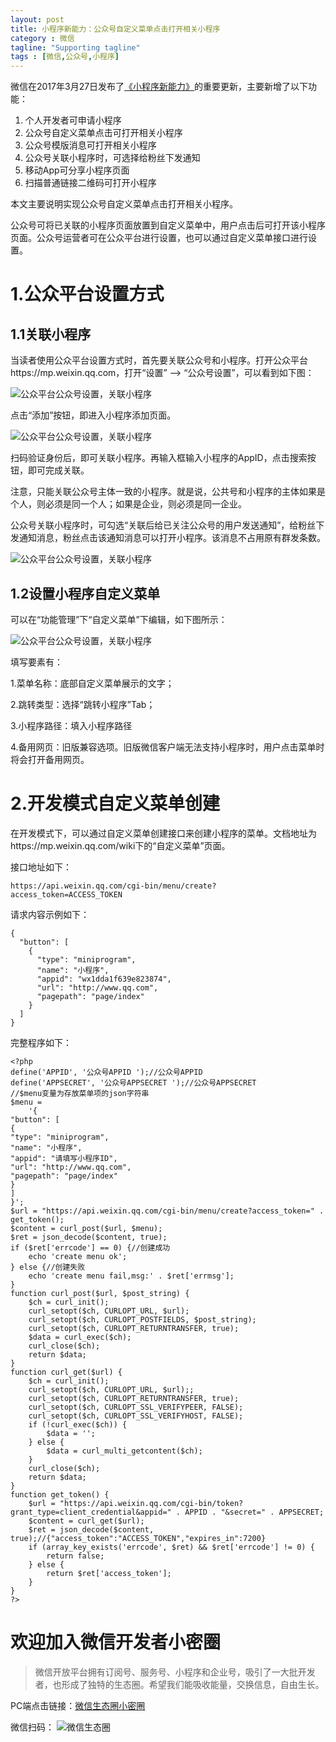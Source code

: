 ```yaml
---
layout: post
title: 小程序新能力：公众号自定义菜单点击打开相关小程序
category : 微信
tagline: "Supporting tagline"
tags : [微信,公众号,小程序]
---
```


微信在2017年3月27日发布了[《小程序新能力》](https://mp.weixin.qq.com/s?__biz=MjM5NDAwMTA2MA==&mid=2695729676&idx=1&sn=2f0279377bcc6b0ea14d30389dfde698&chksm=83d74bc7b4a0c2d197ebad8e77b4e6a3f5c19a6ef91f0602b4a695d2ef0994fd1e6431a5babb&mpshare=1&scene=1&srcid=0327yIBkOfW0f1CEF7Sc1MY2#rd)的重要更新，主要新增了以下功能：  

1. 个人开发者可申请小程序
2. 公众号自定义菜单点击可打开相关小程序
3. 公众号模版消息可打开相关小程序
4. 公众号关联小程序时，可选择给粉丝下发通知
5. 移动App可分享小程序页面
6. 扫描普通链接二维码可打开小程序

本文主要说明实现公众号自定义菜单点击打开相关小程序。

公众号可将已关联的小程序页面放置到自定义菜单中，用户点击后可打开该小程序页面。公众号运营者可在公众平台进行设置，也可以通过自定义菜单接口进行设置。 

# 1.公众平台设置方式
## 1.1关联小程序

当读者使用公众平台设置方式时，首先要关联公众号和小程序。打开公众平台https://mp.weixin.qq.com，打开“设置” --> “公众号设置”，可以看到如下图：

![公众平台公众号设置，关联小程序](/images/2016/mp-add-relative-minapp.png)

点击“添加”按钮，即进入小程序添加页面。

![公众平台公众号设置，关联小程序](/images/2016/mp-add-relative-minapp-2.png)

扫码验证身份后，即可关联小程序。再输入框输入小程序的AppID，点击搜索按钮，即可完成关联。

注意，只能关联公众号主体一致的小程序。就是说，公共号和小程序的主体如果是个人，则必须是同一个人；如果是企业，则必须是同一企业。

公众号关联小程序时，可勾选“关联后给已关注公众号的用户发送通知”，给粉丝下发通知消息，粉丝点击该通知消息可以打开小程序。该消息不占用原有群发条数。

![公众平台公众号设置，关联小程序](/images/2016/mp-add-relative-minapp-2.png)


## 1.2设置小程序自定义菜单 

可以在“功能管理”下“自定义菜单”下编辑，如下图所示：

![公众平台公众号设置，关联小程序](/images/2016/mp-add-relative-minapp-2.png)
 

填写要素有：

1.菜单名称：底部自定义菜单展示的文字；

2.跳转类型：选择“跳转小程序”Tab；

3.小程序路径：填入小程序路径

4.备用网页：旧版兼容选项。旧版微信客户端无法支持小程序时，用户点击菜单时将会打开备用网页。

 

# 2.开发模式自定义菜单创建

在开发模式下，可以通过自定义菜单创建接口来创建小程序的菜单。文档地址为https://mp.weixin.qq.com/wiki下的“自定义菜单”页面。

接口地址如下：
```
https://api.weixin.qq.com/cgi-bin/menu/create?access_token=ACCESS_TOKEN
```
请求内容示例如下：
```
{
  "button": [
    {
      "type": "miniprogram",
      "name": "小程序",
      "appid": "wx1dda1f639e823874",
      "url": "http://www.qq.com",
      "pagepath": "page/index"
    }
  ]
}
```
完整程序如下：

```
<?php
define('APPID', '公众号APPID ');//公众号APPID
define('APPSECRET', '公众号APPSECRET ');//公众号APPSECRET
//$menu变量为存放菜单项的json字符串
$menu =
	'{
"button": [
{
"type": "miniprogram",
"name": "小程序",
"appid": "请填写小程序ID",
"url": "http://www.qq.com",
"pagepath": "page/index"
}
]
}';
$url = "https://api.weixin.qq.com/cgi-bin/menu/create?access_token=" . get_token();
$content = curl_post($url, $menu);
$ret = json_decode($content, true);
if ($ret['errcode'] == 0) {//创建成功
	echo 'create menu ok';
} else {//创建失败
	echo 'create menu fail,msg:' . $ret['errmsg'];
}
function curl_post($url, $post_string) {
	$ch = curl_init();
	curl_setopt($ch, CURLOPT_URL, $url);
	curl_setopt($ch, CURLOPT_POSTFIELDS, $post_string);
	curl_setopt($ch, CURLOPT_RETURNTRANSFER, true);
	$data = curl_exec($ch);
	curl_close($ch);
	return $data;
}
function curl_get($url) {
	$ch = curl_init();
	curl_setopt($ch, CURLOPT_URL, $url);;
	curl_setopt($ch, CURLOPT_RETURNTRANSFER, true);
	curl_setopt($ch, CURLOPT_SSL_VERIFYPEER, FALSE);
	curl_setopt($ch, CURLOPT_SSL_VERIFYHOST, FALSE);
	if (!curl_exec($ch)) {
		$data = '';
	} else {
		$data = curl_multi_getcontent($ch);
	}
	curl_close($ch);
	return $data;
}
function get_token() {
	$url = "https://api.weixin.qq.com/cgi-bin/token?grant_type=client_credential&appid=" . APPID . "&secret=" . APPSECRET;
	$content = curl_get($url);
	$ret = json_decode($content, true);//{"access_token":"ACCESS_TOKEN","expires_in":7200}
	if (array_key_exists('errcode', $ret) && $ret['errcode'] != 0) {
		return false;
	} else {
		return $ret['access_token'];
	}
}
?>
```

# 欢迎加入微信开发者小密圈
>微信开放平台拥有订阅号、服务号、小程序和企业号，吸引了一大批开发者，也形成了独特的生态圈。希望我们能吸收能量，交换信息，自由生长。

PC端点击链接：[微信生态圈小密圈](https://wx.xiaomiquan.com/mweb/views/joingroup/join_group.html?group_id=4221251218&secret=7hrxv8fo5gg7qnjagobezs1g05wsus91&extra=03805215ea752e7e60e44178c4f4f15003ec659aa155aacda4ae846184cea8fe)

微信扫码：
![微信生态圈](http://wx4.sinaimg.cn/large/7ed0a961ly1fdb80fejqmj20k20u8diq.jpg)